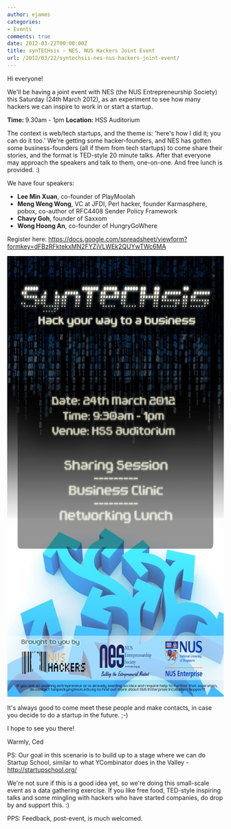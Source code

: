 ```yaml
---
author: ejames
categories:
- Events
comments: true
date: 2012-03-22T00:00:00Z
title: synTECHsis - NES, NUS Hackers Joint Event
url: /2012/03/22/syntechsis-nes-nus-hackers-joint-event/
---
```


Hi everyone!

We'll be having a joint event with NES (the NUS Entrepreneurship Society) this Saturday (24th March 2012), as an experiment to see how many hackers we can inspire to work in or start a startup.

<strong>Time: </strong>9.30am - 1pm
<strong>Location:</strong> HSS Auditorium

The context is web/tech startups, and the theme is: 'here's how I did it; you can do it too.' We're getting some hacker-founders, and NES has gotten some business-founders (all if them from tech startups) to come share their stories, and the format is TED-style 20 minute talks. After that everyone may approach the speakers and talk to them, one-on-one. And free lunch is provided. :)

We have four speakers:
<ul><li><strong>Lee Min Xuan</strong>, co-founder of PlayMoolah</li>
<li><strong>Meng Weng Wong</strong>, VC at JFDI, Perl hacker, founder Karmasphere, pobox, co-author of RFC4408 Sender Policy Framework</li>
<li><strong>Chavy Goh</strong>, founder of Saxxom</li>
<li><strong>Wong Hoong An</strong>, co-founder of HungryGoWhere</li></ul>

Register here:
<a href="https://docs.google.com/spreadsheet/viewform?formkey=dFBzRFktekxMN2FYZjVLWEk2QUYwTWc6MA">https://docs.google.com/spreadsheet/viewform?formkey=dFBzRFktekxMN2FYZjVLWEk2QUYwTWc6MA</a>

<img src="/res/2012/03/EDM-Poster.jpg" alt="" title="EDM Poster" width="724" height="1024" class="aligncenter size-full wp-image-2475" />

It's always good to come meet these people and make contacts, in case you decide to do a startup in the future. ;-)

I hope to see you there!

Warmly,
Ced

PS: Our goal in this scenario is to build up to a stage where we can do Startup School, similar to what YCombinator does in the Valley - <a href="http://startupschool.org/">http://startupschool.org/</a>

We're not sure if this is a good idea yet, so we're doing this small-scale event as a data gathering exercise. If you like free food, TED-style inspiring talks and some mingling with hackers who have started companies, do drop by and support this. :)

PPS: Feedback, post-event, is much welcomed.
